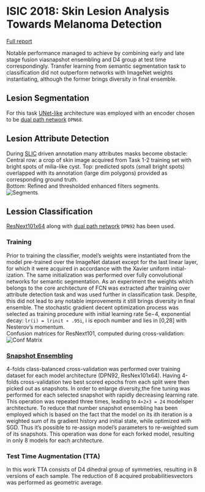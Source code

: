 # ISIC 2018: Skin Lesion Analysis Towards Melanoma Detection
[Full report](https://s3.amazonaws.com/covalic-prod-assetstore/3b/5c/3b5c3fc89d0a4709bf4ef8331e887261?response-content-disposition=inline%3B%20filename%3D%22isic-2018-journey%282%29.pdf%22&X-Amz-Algorithm=AWS4-HMAC-SHA256&X-Amz-Expires=3600&X-Amz-Credential=AKIAITHBL3CJMECU3C4A%2F20190224%2Fus-east-1%2Fs3%2Faws4_request&X-Amz-SignedHeaders=host&X-Amz-Date=20190224T163049Z&X-Amz-Signature=3a92eb692a1db1dccca7f20e7f1a25d8a0f6ef27c59c414d4be0d39302acd849)

 Notable performance managed to achieve by combining early and late stage fusion viasnapshot ensembling and D4 group at test time correspondingly. 
 Transfer learning from semantic segmentation task to classification did not outperform networks with ImageNet weights instantiating, 
 although the former brings diversity in final ensemble.
 
 ## Lesion Segmentation
 For this task [UNet-like](https://github.com/ternaus/TernausNet) architecture was employed with an encoder chosen to be [dual path network](https://arxiv.org/abs/1707.01629) `DPN68`.  
 
 ## Lesion Attribute Detection
 During [SLIC](http://www.kev-smith.com/papers/SLIC_Superpixels.pdf) driven annotation many attributes masks become obstacle:
 Central row: a crop of skin image acquired from Task 1-2 training set with bright spots of milia-like cyst.
 Top: predicted spots (small bright spots) overlapped with its annotation (large dim polygons) provided as corresponding ground truth.  
 Bottom: Refined and thresholded enhanced filters segments.  
 ![Segments](https://habrastorage.org/webt/qa/q5/co/qaq5coo99tjfkf3mj-lzarsdtna.png)
 
 ## Lession Classification
 [ResNext101x64](https://arxiv.org/abs/1611.05431) along with [dual path network](https://arxiv.org/abs/1707.01629) `DPN92` has been used.
 
 ### Training
 Prior to training the classifier, model’s weights were instantiated from the model pre-trained over the ImageNet dataset 
 except for the last linear layer, for which it were acquired in accordance with the Xavier uniform initial-ization. 
 The same initialization was performed over fully convolutional networks for semantic segmentation. 
 As an experiment the weights which belongs to the core architecture of FCN was extracted after training over attribute detection task 
 and was used further in classification task. Despite, this did not lead to any notable improvements it still brings diversity in final ensemble.
 The stochastic gradient decent optimization process was selected as training procedure with initial learning rate 5e−4, 
 exponential decay: `lr(i) = lrinit ∗ .95i`, i is epoch number and lies in [0,28] with Nesterov’s momentum.  
 Confusion matrices for ResNext101, computed during cross-validation:
 ![Conf Matrix](https://habrastorage.org/webt/lx/dg/er/lxdgerz7c-q4btiacdtvathq6po.png)
 
 ### [Snapshot Ensembling](https://arxiv.org/abs/1704.00109)
 4-folds class-balanced cross-validation was performed over training dataset for each model architecture (DPN92, ResNex101x64).
 Having 4-folds cross-validation two best scored epochs from each split were then picked out as snapshots. 
 In order to enlarge diversity,the fine tuning was performed for each selected snapshot with rapidly decreasing learning rate.
 This operation was repeated three times, leading to `4×2×3 = 24` modelsper architecture. 
 To reduce that number snapshot ensembling has been employed which is based on the fact that the model on its ith iteration 
 is a weighted sum of its gradient history and initial state, while optimized with SGD. Thus it’s possible to re-assign model’s 
 parameters to re-weighted sum of its snapshots. This operation was done for each forked model, resulting in only 8 models for each architecture.
 
 ### Test Time Augmentation (TTA)
 In this work TTA consists of D4 dihedral group of symmetries, resulting in 8 versions of each sample. 
 The reduction of 8 acquired probabilitiesvectors was performed as geometric average.

